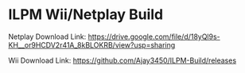 # ILPM Wii/Netplay Build

Netplay Download Link: https://drive.google.com/file/d/18yQl9s-KH__or9HCDV2r41A_8kBLOKRB/view?usp=sharing

Wii Download Link: https://github.com/Ajay3450/ILPM-Build/releases
